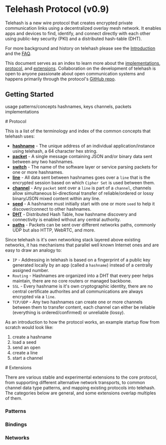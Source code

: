 Telehash Protocol (v0.9)
========================

Telehash is a new wire protocol that creates encrypted private communication links using a decentralized overlay mesh network.  It enables apps and devices to find, identify, and connect directly with each other using public-key security (PKI) and a distributed hash-table (DHT).

For more background and history on telehash please see the [Introduction](background.md) and the [FAQ](faq.md).

This document serves as an index to learn more about the [implementations](implementations.md), [protocol](#protocol), and [extensions](#extensions).  Collaboration on the development of telehash is open to anyone passionate about open communication systems and happens primarily through the protocol's [GitHub repo](https://github.com/telehash/telehash.org/blob/master/implementers.md).

## Getting Started

usage patterns/concepts
hashnames, keys
channels, packets
implementations

<a name="protocol" />
# Protocol

This is a list of the terminology and index of the common concepts that telehash uses:

* **[hashname](hashname.md)** - The unique address of an individual application/instance using telehash, a 64 character hex string.
* **[packet](packet.md)** - A single message containing JSON and/or binary data sent between any two hashnames.
* **[switch](switch.md)** - The name of the software layer or service parsing packets for one or more hashnames.
* **[line](cipher_sets.md)** - All data sent between hashnames goes over a `line` that is the encrypted session based on which `Cipher Set` is used between them.
* **[channel](channels.md)** - Any `packet` sent over a `line` is part of a `channel`, channels allow simultaneous bi-directional transfer of reliable/ordered or lossy binary/JSON mixed content within any line.
* **[seed](seeds.md)** - A hashname must initially start with one or more `seed` to help it discover/connect to other hashnames.
* **[DHT](dht.md)** - Distributed Hash Table, how hashname discovery and connectivity is enabled without any central authority.
* **[paths](network.md)** - Packets can be sent over different networks paths, commonly UDP but also HTTP, WebRTC, and more.

Since telehash is it's own networking stack layered above existing networks, it has mechanisms that parallel well known Internet ones and are easy to draw an analogy to:

* `IP` - Addressing in telehash is based on a fingerprint of a public key generated locally by an app (called a `hashname`) instead of a centrally assigned number.
* `Routing` - Hashnames are organized into a DHT that every peer helps maintain, there are no core routers or managed backbone.
* `SSL` - Every hashname is it's own cryptographic identity, there are no central certificate authorites and all communications are always encrypted via a `line`.
* `TCP/UDP` - Any two hashnames can create one or more channels between them to transfer content, each channel can either be reliable (everything is ordered/confirmed) or unreliable (lossy).

As an introduction to how the protocol works, an example startup flow from scratch would look like:

1. create a hashname
2. load a seed
3. send an open
4. create a line
5. start a channel

<a name="extensions" />
# Extensions

There are various stable and experimental extensions to the core protocol, from supporting different alternative network transports, to common channel data type patterns, and mapping existing protocols into telehash.  The categories below are general, and some extensions overlap multiples of them.

### Patterns

### Bindings

### Networks
